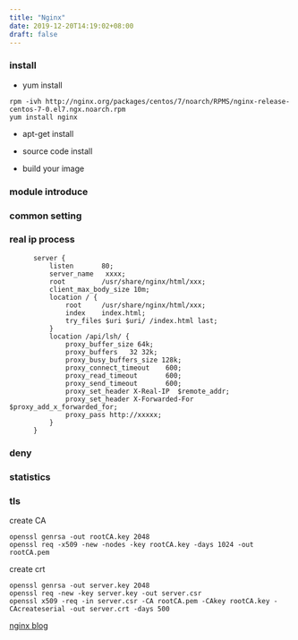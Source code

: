 ```yaml
---
title: "Nginx"
date: 2019-12-20T14:19:02+08:00
draft: false
---
```


### install
- yum install
```
rpm -ivh http://nginx.org/packages/centos/7/noarch/RPMS/nginx-release-centos-7-0.el7.ngx.noarch.rpm
yum install nginx
```
- apt-get install

- source code install

- build your image

### module introduce


### common setting


### real ip process
```
      server {
          listen       80;
          server_name   xxxx;
          root         /usr/share/nginx/html/xxx;
          client_max_body_size 10m;
          location / {
              root     /usr/share/nginx/html/xxx;
              index    index.html;
              try_files $uri $uri/ /index.html last;
          }
          location /api/lsh/ {
              proxy_buffer_size 64k;
              proxy_buffers   32 32k;
              proxy_busy_buffers_size 128k;
              proxy_connect_timeout    600;
              proxy_read_timeout       600;
              proxy_send_timeout       600;
              proxy_set_header X-Real-IP  $remote_addr;
              proxy_set_header X-Forwarded-For $proxy_add_x_forwarded_for;
              proxy_pass http://xxxxx;
          }
      }
```

### deny

### statistics


### tls 
create CA
```shell script
openssl genrsa -out rootCA.key 2048
openssl req -x509 -new -nodes -key rootCA.key -days 1024 -out rootCA.pem
```

create crt
```shell script
openssl genrsa -out server.key 2048
openssl req -new -key server.key -out server.csr
openssl x509 -req -in server.csr -CA rootCA.pem -CAkey rootCA.key -CAcreateserial -out server.crt -days 500
```

[nginx blog](https://juejin.im/post/5aa7704c6fb9a028bb18a993)